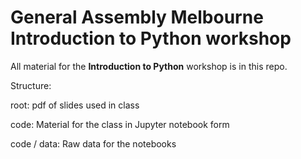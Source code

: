 # General Assembly Melbourne Introduction to Python workshop

All material for the **Introduction to Python** workshop is in this repo.

Structure:

root: pdf of slides used in class

code: Material for the class in Jupyter notebook form

code / data: Raw data for the notebooks
